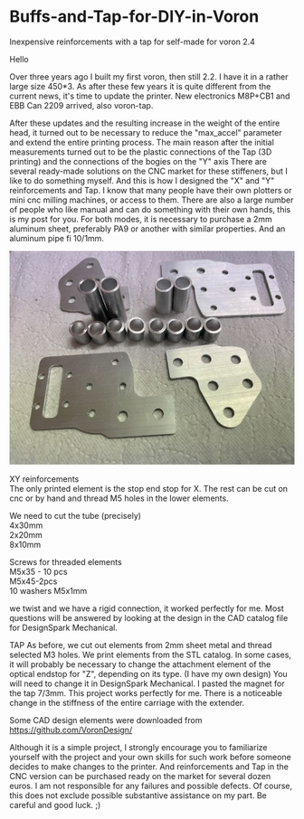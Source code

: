 # Buffs-and-Tap-for-DIY-in-Voron
Inexpensive reinforcements with a tap for self-made for voron 2.4

Hello

Over three years ago I built my first voron, then still 2.2. I have it in a rather large size 450*3. As after these few years it is quite different from the current news, it's time to update the printer. New electronics M8P+CB1 and EBB Can 2209 arrived, also voron-tap.

After these updates and the resulting increase in the weight of the entire head, it turned out to be necessary to reduce the "max_accel" parameter and extend the entire printing process.
The main reason after the initial measurements turned out to be the plastic connections of the Tap (3D printing) and the connections of the bogies on the "Y" axis
There are several ready-made solutions on the CNC market for these stiffeners, but I like to do something myself. And this is how I designed the "X" and "Y" reinforcements and Tap.
I know that many people have their own plotters or mini cnc milling machines, or access to them. There are also a large number of people who like manual and can do something with their own hands, this is my post for you. For both modes, it is necessary to purchase a 2mm aluminum sheet, preferably PA9 or another with similar properties. And an aluminum pipe fi 10/1mm.

![Image of Anycubic by Mario](https://github.com/mario73z/buffs-and-Tap-for-DIY-in-voron/blob/main/Jpg/20230516_125437371_iOS-m.jpg)

XY reinforcements<br/>
The only printed element is the stop end stop for X. The rest can be cut on cnc or by hand and thread M5 holes in the lower elements.

We need to cut the tube (precisely) <br/>
4x30mm <br/>
2x20mm <br/>
8x10mm <br/>

Screws for threaded elements <br/>
M5x35 - 10 pcs <br/>
M5x45-2pcs <br/>
10 washers M5x1mm <br/>

we twist and we have a rigid connection, it worked perfectly for me.
  Most questions will be answered by looking at the design in the CAD catalog file for DesignSpark Mechanical.<br/>

TAP
As before, we cut out elements from 2mm sheet metal and thread selected M3 holes. We print elements from the STL catalog. In some cases, it will probably be necessary to change the attachment element of the optical endstop for "Z", depending on its type. (I have my own design) You will need to change it in DesignSpark Mechanical.
I pasted the magnet for the tap 7/3mm.
This project works perfectly for me. There is a noticeable change in the stiffness of the entire carriage with the extender.

Some CAD design elements were downloaded from https://github.com/VoronDesign/

Although it is a simple project, I strongly encourage you to familiarize yourself with the project and your own skills for such work before someone decides to make changes to the printer. And reinforcements and Tap in the CNC version can be purchased ready on the market for several dozen euros. I am not responsible for any failures and possible defects. Of course, this does not exclude possible substantive assistance on my part. Be careful and good luck. ;)
